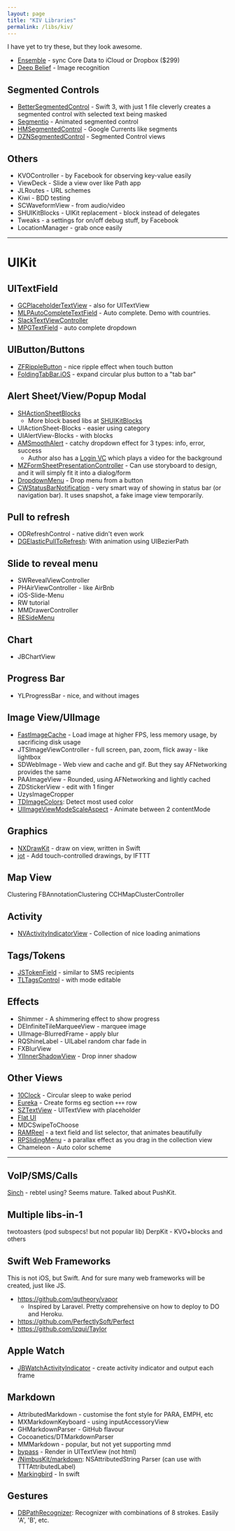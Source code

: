 ```yaml
---
layout: page
title: "KIV Libraries"
permalink: /libs/kiv/
---
```


I have yet to try these, but they look awesome.

- [Ensemble](http://www.ensembles.io/) - sync Core Data to iCloud or Dropbox ($299)
- [Deep Belief](https://github.com/jetpacapp/DeepBeliefSDK) - Image recognition


## Segmented Controls

- [BetterSegmentedControl](https://github.com/gmarm/BetterSegmentedControl) - Swift 3, with just 1 file cleverly creates a segmented control with selected text being masked
- [Segmentio](https://github.com/Yalantis/Segmentio) - Animated segmented control
- [HMSegmentedControl](https://github.com/HeshamMegid/HMSegmentedControl) - Google Currents like segments
- [DZNSegmentedControl](https://github.com/dzenbot/DZNSegmentedControl) - Segmented Control views



## Others

- KVOController - by Facebook for observing key-value easily
- ViewDeck - Slide a view over like Path app
- JLRoutes - URL schemes
- Kiwi - BDD testing
- SCWaveformView - from audio/video
- SHUIKitBlocks - UIKit replacement - block instead of delegates
- Tweaks - a settings for on/off debug stuff, by Facebook
- LocationManager - grab once easily






---

# UIKit

## UITextField

- [GCPlaceholderTextView](https://github.com/gcamp/GCPlaceholderTextView) - also for UITextView
- [MLPAutoCompleteTextField](https://github.com/EddyBorja/MLPAutoCompleteTextField.git) - Auto complete. Demo with countries.
- [SlackTextViewController](https://github.com/slackhq/SlackTextViewController)
- [MPGTextField](https://github.com/gaurvw/MPGTextField) - auto complete dropdown


## UIButton/Buttons

- [ZFRippleButton](https://github.com/zoonooz/ZFRippleButton) - nice ripple effect when touch button
- [FoldingTabBar.iOS](https://github.com/Yalantis/FoldingTabBar.iOS) - expand circular plus button to a "tab bar"


## Alert Sheet/View/Popup Modal

- [SHActionSheetBlocks](https://github.com/seivan/SHActionSheetBlocks)
    + More block based libs at [SHUIKitBlocks](https://github.com/seivan/SHUIKitBlocks)
- UIActionSheet-Blocks - easier using category
- UIAlertView-Blocks - with blocks
- [AMSmoothAlert](https://github.com/mtonio91/AMSmoothAlert) - catchy dropdown effect for 3 types: info, error, success
    + Author also has a [Login VC](https://github.com/mtonio91/AMLoginViewController/tree/master/AMLoginViewController) which plays a video for the background
- [MZFormSheetPresentationController](https://github.com/m1entus/MZFormSheetPresentationController) - Can use storyboard to design, and it will simply fit it into a dialog/form
- [DropdownMenu](https://github.com/nmattisson/DropdownMenu) - Drop menu from a button
- [CWStatusBarNotification](https://github.com/cezarywojcik/CWStatusBarNotification) - very smart way of showing in status bar (or navigation bar). It uses snapshot, a fake image view temporarily.


## Pull to refresh

- ODRefreshControl - native didn't even work
- [DGElasticPullToRefresh](https://github.com/gontovnik/DGElasticPullToRefresh): With animation using UIBezierPath


## Slide to reveal menu

- SWRevealViewController
- PHAirViewController - like AirBnb
- iOS-Slide-Menu
- RW tutorial
- MMDrawerController
- [RESideMenu](https://github.com/romaonthego/RESideMenu)


## Chart

- JBChartView


## Progress Bar

- YLProgressBar - nice, and without images


## Image View/UIImage

- [FastImageCache](https://github.com/path/FastImageCache) - Load image at higher FPS, less memory usage, by sacrificing disk usage
- JTSImageViewController - full screen, pan, zoom, flick away - like lightbox
- SDWebImage - Web view and cache and gif. But they say AFNetworking provides the same
- PAAImageView - Rounded, using AFNetworking and lightly cached
- ZDStickerView - edit with 1 finger
- UzysImageCropper
- [TDImageColors](https://github.com/timominous/TDImageColors): Detect most used color
- [UIImageViewModeScaleAspect](https://github.com/VivienCormier/UIImageViewModeScaleAspect) - Animate between 2 contentMode

## Graphics

- [NXDrawKit](https://github.com/Nicejinux/NXDrawKit) - draw on view, written in Swift
- [jot](https://github.com/IFTTT/jot) - Add touch-controlled drawings, by IFTTT


## Map View

Clustering
FBAnnotationClustering
CCHMapClusterController


## Activity

- [NVActivityIndicatorView](https://github.com/ninjaprox/NVActivityIndicatorView) - Collection of nice loading animations


## Tags/Tokens

- [JSTokenField](https://github.com/jasarien/JSTokenField) - similar to SMS recipients
- [TLTagsControl](https://github.com/ali312/TLTagsControl) - with mode editable


## Effects

- Shimmer - A shimmering effect to show progress
- DEInfiniteTileMarqueeView - marquee image
- UIImage-BlurredFrame - apply blur
- RQShineLabel - UILabel random char fade in
- FXBlurView
- [YIInnerShadowView](https://github.com/inamiy/YIInnerShadowView) - Drop inner shadow


## Other Views

- [10Clock](https://github.com/joedaniels29/10Clock) - Circular sleep to wake period
- [Eureka](https://github.com/xmartlabs/Eureka) - Create forms eg section `+++` row
- [SZTextView](https://github.com/glaszig/SZTextView) - UITextView with placeholder
- [Flat UI](https://github.com/Grouper/FlatUIKit)
- MDCSwipeToChoose
- [RAMReel](https://github.com/Ramotion/reel-search) - a text field and list selector, that animates beautifully
- [RPSlidingMenu](https://github.com/RobotsAndPencils/RPSlidingMenu) - a parallax effect as you drag in the collection view
- Chameleon - Auto color scheme














---

## VoIP/SMS/Calls

[Sinch](https://www.sinch.com) - rebtel using? Seems mature. Talked about PushKit.



## Multiple libs-in-1

twotoasters (pod subspecs! but not popular lib)
DerpKit - KVO+blocks and others



## Swift Web Frameworks

This is not iOS, but Swift. And for sure many web frameworks will be created, just like JS.

- https://github.com/qutheory/vapor
  - Inspired by Laravel. Pretty comprehensive on how to deploy to DO and Heroku.
- https://github.com/PerfectlySoft/Perfect
- https://github.com/izqui/Taylor



## Apple Watch

- [JBWatchActivityIndicator](https://github.com/mikeswanson/JBWatchActivityIndicator) - create activity indicator and output each frame

## Markdown

- AttributedMarkdown - customise the font style for PARA, EMPH, etc
- MXMarkdownKeyboard - using inputAccessoryView
- GHMarkdownParser - GitHub flavour
- Cocoanetics/DTMarkdownParser
- MMMarkdown - popular, but not yet supporting mmd
- [bypass](https://github.com/Uncodin/bypass) - Render in UITextView (not html)
- [/NimbusKit/markdown](https://github.com/NimbusKit/markdown): NSAttributedString Parser (can use with TTTAttributedLabel)
- [Markingbird](https://github.com/kristopherjohnson/Markingbird) - In swift


## Gestures

- [DBPathRecognizer](https://github.com/didierbrun/DBPathRecognizer): Recognizer with combinations of 8 strokes. Easily 'A', 'B', etc.
